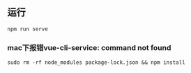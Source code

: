 ## 运行
```
npm run serve
```
### mac下报错vue-cli-service: command not found
```
sudo rm -rf node_modules package-lock.json && npm install
```
